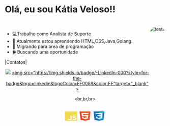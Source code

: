 <h1>
   Olá, eu sou Kátia Veloso!!
</h1>


<div style="display: inline_block"><br>
<img align="right" alt="teste" height="200" style="border-radius:50px;" src="https://i.pinimg.com/736x/46/57/08/4657089d0727b5618d0f05fa53ca5b7c.jpg">
</div>


-  💻Trabalho como Analista de Suporte
- 🌱 Atualmente estou aprendendo HTML,CSS,Java,Golang.
- 🤔 Migrando para área de programação
- 🍀 Buscando uma oportunidade

|Contatos|


<div align="center">
   
<a href = "mailto:katisv@gmail.com"><img src="https://img.shields.io/badge/Gmail-FFF?style=for-the-badge&logo=gmail&logoColor" target="_blank"></a> 
<a href= "https://www.linkedin.com/in/k%C3%A1tia-veloso-99299322/"><img src="https://img.shields.io/badge/-LinkedIn-000?style=for-the-badge&logo=linkedin&logoColor=FF0088&color:FF"target="_blank"></a>

   
   
  <br,br,br> 
   
   
   <div style="display: inline_block"><br>
  <img align="center" alt="Rafa-Js" height="30" width="40" src="https://raw.githubusercontent.com/devicons/devicon/master/icons/javascript/javascript-plain.svg">
  <img align="center" alt="Rafa-HTML" height="30" width="40" src="https://raw.githubusercontent.com/devicons/devicon/master/icons/html5/html5-original.svg">
  <img align="center" alt="Rafa-CSS" height="30" width="40" src="https://raw.githubusercontent.com/devicons/devicon/master/icons/css3/css3-original.svg">
</div>



       
